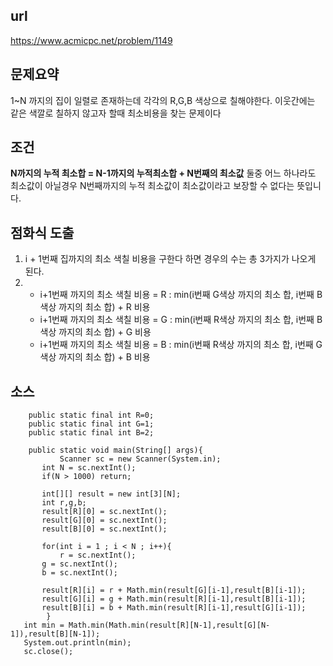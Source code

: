 ## url
https://www.acmicpc.net/problem/1149

## 문제요약
1~N 까지의 집이 일렬로 존재하는데 각각의 R,G,B 색상으로 칠해야한다.
이웃간에는 같은 색깔로 칠하지 않고자 할때 최소비용을 찾는 문제이다

## 조건
**N까지의 누적 최소합 = N-1까지의 누적최소합 + N번째의 최소값**
둘중 어느 하나라도 최소값이 아닐경우 N번째까지의 누적 최소값이 최소값이라고 보장할 수 없다는 뜻입니다.

## 점화식 도출
1. i + 1번째 집까지의 최소 색칠 비용을 구한다 하면 경우의 수는 총 3가지가 나오게 된다.
2. - i+1번째 까지의 최소 색칠 비용 = R : min(i번째 G색상 까지의 최소 합, i번째 B색상 까지의 최소 합) + R 비용
   - i+1번째 까지의 최소 색칠 비용 = G : min(i번째 R색상 까지의 최소 합, i번째 B색상 까지의 최소 합) + G 비용
   - i+1번째 까지의 최소 색칠 비용 = B : min(i번째 R색상 까지의 최소 합, i번째 G색상 까지의 최소 합) + B 비용

## 소스

        public static final int R=0;
        public static final int G=1;
        public static final int B=2;

        public static void main(String[] args){
               Scanner sc = new Scanner(System.in);
	       int N = sc.nextInt();
	       if(N > 1000) return;
		
	       int[][] result = new int[3][N];
	       int r,g,b;
	       result[R][0] = sc.nextInt();
	       result[G][0] = sc.nextInt();
	       result[B][0] = sc.nextInt();
		
	       for(int i = 1 ; i < N ; i++){
	           r = sc.nextInt();
		   g = sc.nextInt();
		   b = sc.nextInt();
			
		   result[R][i] = r + Math.min(result[G][i-1],result[B][i-1]);
		   result[G][i] = g + Math.min(result[R][i-1],result[B][i-1]);
		   result[B][i] = b + Math.min(result[R][i-1],result[G][i-1]);
	        }
	   int min = Math.min(Math.min(result[R][N-1],result[G][N-1]),result[B][N-1]);
	   System.out.println(min);
	   sc.close();



